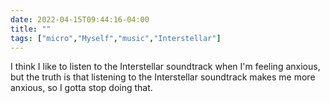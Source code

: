 ```yaml
---
date: 2022-04-15T09:44:16-04:00
title: ""
tags: ["micro","Myself","music","Interstellar"]
---
```

I think I like to listen to the Interstellar soundtrack when I'm feeling anxious, but the truth is that listening to the Interstellar soundtrack makes me more anxious, so I gotta stop doing that.
